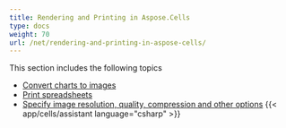 ```yaml
---
title: Rendering and Printing in Aspose.Cells
type: docs
weight: 70
url: /net/rendering-and-printing-in-aspose-cells/
---
```


This section includes the following topics

- [Convert charts to images](/cells/net/convert-charts-to-images/)
- [Print spreadsheets](/cells/net/print-spreadsheets/)
- [Specify image resolution, quality, compression and other options](/cells/net/specify-image-resolution-quality-compression-and-other-options/)
{{< app/cells/assistant language="csharp" >}}